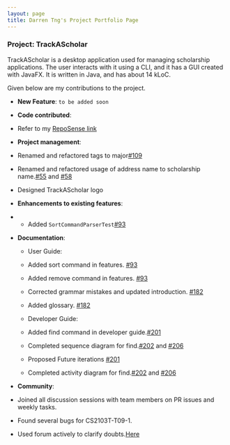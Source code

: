 ```yaml
---
layout: page
title: Darren Tng's Project Portfolio Page
---
```

### Project: TrackAScholar

TrackAScholar is a desktop application used for managing scholarship applications.
The user interacts with it using a CLI, and it has a GUI created with JavaFX.
It is written in Java, and has about 14 kLoC.

Given below are my contributions to the project.

* **New Feature**: `to be added soon`

* **Code contributed**: 
*  Refer to my [RepoSense link](https://nus-cs2103-ay2223s1.github.io/tp-dashboard/?search=AY2223S1-CS2103T-W10-3&sort=groupTitle&sortWithin=title&timeframe=commit&mergegroup=&groupSelect=groupByRepos&breakdown=true&checkedFileTypes=docs~functional-code~test-code~other&since=2022-09-16&tabOpen=true&tabType=authorship&tabAuthor=DarrenCsAcc&tabRepo=AY2223S1-CS2103T-W10-3%2Ftp%5Bmaster%5D&authorshipIsMergeGroup=false&authorshipFileTypes=docs~functional-code~test-code&authorshipIsBinaryFileTypeChecked=false&authorshipIsIgnoredFilesChecked=false)

* **Project management**:
* Renamed and refactored tags to major[#109](https://github.com/AY2223S1-CS2103T-W10-3/tp/pull/109)
* Renamed and refactored usage of address name to scholarship name.[#55](https://github.com/AY2223S1-CS2103T-W10-3/tp/pull/55) and [#58](https://github.com/AY2223S1-CS2103T-W10-3/tp/pull/58/commits)
* Designed TrackAScholar logo

* **Enhancements to existing features**: 
* * Added `SortCommandParserTest`[#93](https://github.com/AY2223S1-CS2103T-W10-3/tp/pull/93)

* **Documentation**:
  
  * User Guide: 
  * Added sort command in features. [#93](https://github.com/AY2223S1-CS2103T-W10-3/tp/pull/93)
  * Added remove command in features. [#93](https://github.com/AY2223S1-CS2103T-W10-3/tp/pull/93)
  * Corrected grammar mistakes and updated introduction. [#182](https://github.com/AY2223S1-CS2103T-W10-3/tp/pull/182/commits) 
  * Added glossary. [#182](https://github.com/AY2223S1-CS2103T-W10-3/tp/pull/182/commits)
  
  * Developer Guide:
  * Added find command in developer guide.[#201](https://github.com/AY2223S1-CS2103T-W10-3/tp/pull/201)
  * Completed sequence diagram for find.[#202](https://github.com/AY2223S1-CS2103T-W10-3/tp/pull/202) and [#206](https://github.com/AY2223S1-CS2103T-W10-3/tp/pull/206) 
  * Proposed Future iterations [#201](https://github.com/AY2223S1-CS2103T-W10-3/tp/pull/201)
  * Completed activity diagram for find.[#202](https://github.com/AY2223S1-CS2103T-W10-3/tp/pull/202) and [#206](https://github.com/AY2223S1-CS2103T-W10-3/tp/pull/206)

* **Community**: 
* Joined all discussion sessions with team members on PR issues and weekly tasks.
* Found several bugs for  CS2103T-T09-1.
* Used forum actively to clarify doubts.[Here](https://nus-cs2103-ay2223s1.github.io/dashboards/contents/forum-activities.html)


